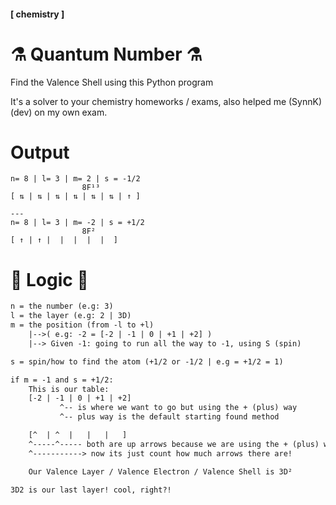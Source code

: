 #### [ chemistry ]
# ⚗️ Quantum Number ⚗️
Find the Valence Shell using this Python program

It's a solver to your chemistry homeworks / exams, also helped me (SynnK) (dev) on my own exam.
# Output
```
n= 8 | l= 3 | m= 2 | s = -1/2
                8F¹³
[ ⇅ | ⇅ | ⇅ | ⇅ | ⇅ | ⇅ | ↑ ]

---
n= 8 | l= 3 | m= -2 | s = +1/2
                8F²
[ ↑ | ↑ |  |  |  |  |  ]
```

# 🔧 Logic 🔧
```txt
n = the number (e.g: 3)
l = the layer (e.g: 2 | 3D)
m = the position (from -l to +l) 
    |-->( e.g: -2 = [-2 | -1 | 0 | +1 | +2] )
    |--> Given -1: going to run all the way to -1, using S (spin)

s = spin/how to find the atom (+1/2 or -1/2 | e.g = +1/2 = 1)

if m = -1 and s = +1/2:
    This is our table:
    [-2 | -1 | 0 | +1 | +2]
           ^-- is where we want to go but using the + (plus) way
           ^-- plus way is the default starting found method

    [^  | ^  |   |   |   ]
    ^-----^----- both are up arrows because we are using the + (plus) way (up arrow)
    ^-----------> now its just count how much arrows there are!

    Our Valence Layer / Valence Electron / Valence Shell is 3D²

3D2 is our last layer! cool, right?!  
```
